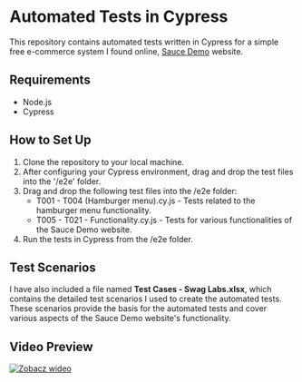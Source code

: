 # Automated Tests in Cypress

This repository contains automated tests written in Cypress for a simple free e-commerce system I found online, [Sauce Demo](https://www.saucedemo.com/v1/index.html) website.

## Requirements

- Node.js
- Cypress

## How to Set Up

1. Clone the repository to your local machine.
2. After configuring your Cypress environment, drag and drop the test files into the '/e2e' folder.
3. Drag and drop the following test files into the /e2e folder:
   - T001 - T004 (Hamburger menu).cy.js - Tests related to the hamburger menu functionality.
   - T005 - T021 - Functionality.cy.js - Tests for various functionalities of the Sauce Demo website.
4. Run the tests in Cypress from the /e2e folder.

## Test Scenarios

I have also included a file named **Test Cases - Swag Labs.xlsx**, which contains the detailed test scenarios I used to create the automated tests. These scenarios provide the basis for the automated tests and cover various aspects of the Sauce Demo website's functionality.


## Video Preview

[![Zobacz wideo](https://cdn-cf-east.streamable.com/image/o5baxk.jpg)](https://streamable.com/o5baxk)

